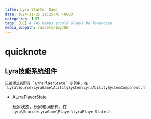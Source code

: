 ```yaml
---
title: Lyra Starter Game
date: 2024-11-25 11:25:46 +0800
categories: [UE]
tags: [UE] # TAG names should always be lowercase
media_subpath: /assets/img/UE
---
```

# quicknote
##  Lyra技能系统组件
    
    已被添加到所有 `LyraPlaerState` 示例中，在 `Lyra\Source\LyraGame\AbilitySystem\LyraAbilitySystemComponent.h`

  - ALyraPlayerState
    
    玩家状态，玩家和ai都有，在 `Lyra\Source\LyraGame\Player\LyraPlayerState.h`



